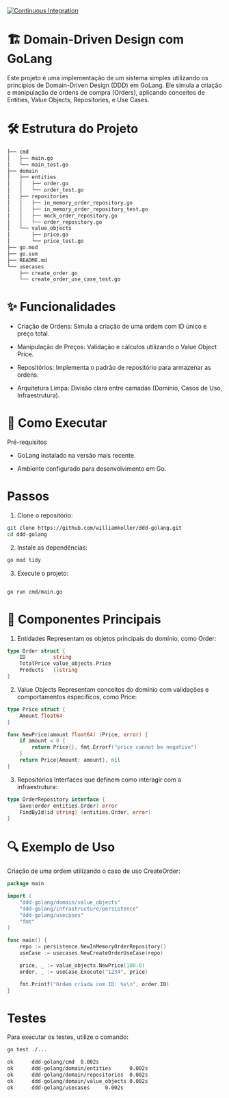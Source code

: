 [![Continuous Integration](https://github.com/williamkoller/ddd-golang/actions/workflows/continuous-integration.yml/badge.svg)](https://github.com/williamkoller/ddd-golang/actions/workflows/continuous-integration.yml)

# 🏗️ Domain-Driven Design com GoLang

Este projeto é uma implementação de um sistema simples utilizando os princípios de Domain-Driven Design (DDD) em GoLang. Ele simula a criação e manipulação de ordens de compra (Orders), aplicando conceitos de Entities, Value Objects, Repositories, e Use Cases.

# 🛠️ Estrutura do Projeto

```bash
├── cmd
│   ├── main.go
│   └── main_test.go
├── domain
│   ├── entities
│   │   ├── order.go
│   │   └── order_test.go
│   ├── repositories
│   │   ├── in_memory_order_repository.go
│   │   ├── in_memory_order_repository_test.go
│   │   ├── mock_order_repository.go
│   │   └── order_repository.go
│   └── value_objects
│       ├── price.go
│       └── price_test.go
├── go.mod
├── go.sum
├── README.md
└── usecases
    ├── create_order.go
    └── create_order_use_case_test.go

```

# ✨ Funcionalidades 
* Criação de Ordens: Simula a criação de uma ordem com ID único e preço total.

* Manipulação de Preços: Validação e cálculos utilizando o Value Object Price.

* Repositórios: Implementa o padrão de repositório para armazenar as ordens.

* Arquitetura Limpa: Divisão clara entre camadas (Domínio, Casos de Uso, Infraestrutura).


# 🚀 Como Executar
Pré-requisitos
* GoLang instalado na versão mais recente.

* Ambiente configurado para desenvolvimento em Go.

# Passos
1. Clone o repositório:

```bash
git clone https://github.com/williamkoller/ddd-golang.git
cd ddd-golang
```

2. Instale as dependências:

```bash
go mod tidy
```

3. Execute o projeto:

```bash

go run cmd/main.go
```

# 🧩 Componentes Principais
1. Entidades
   Representam os objetos principais do domínio, como Order:

```go
type Order struct {
	ID         string
	TotalPrice value_objects.Price
	Products   []string
}
```

2. Value Objects
   Representam conceitos do domínio com validações e comportamentos específicos, como Price:

```go
type Price struct {
	Amount float64
}

func NewPrice(amount float64) (Price, error) {
	if amount < 0 {
		return Price{}, fmt.Errorf("price cannot be negative")
	}
	return Price{Amount: amount}, nil
}
```

3. Repositórios
   Interfaces que definem como interagir com a infraestrutura:

```go
type OrderRepository interface {
	Save(order entities.Order) error
	FindById(id string) (entities.Order, error)
}
```

# 🔍 Exemplo de Uso
Criação de uma ordem utilizando o caso de uso CreateOrder:

```go
package main

import (
	"ddd-golang/domain/value_objects"
	"ddd-golang/infrastructure/persistence"
	"ddd-golang/usecases"
	"fmt"
)

func main() {
	repo := persistence.NewInMemoryOrderRepository()
	useCase := usecases.NewCreateOrderUseCase(repo)

	price, _ := value_objects.NewPrice(100.0)
	order, _ := useCase.Execute("1234", price)

	fmt.Printf("Ordem criada com ID: %s\n", order.ID)
}
```

# Testes

Para executar os testes, utilize o comando:

```bash
go test ./...

ok      ddd-golang/cmd  0.002s
ok      ddd-golang/domain/entities      0.002s
ok      ddd-golang/domain/repositories  0.002s
ok      ddd-golang/domain/value_objects 0.002s
ok      ddd-golang/usecases     0.002s

```


